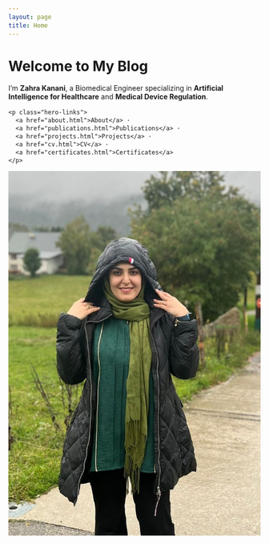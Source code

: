 ```yaml
---
layout: page
title: Home
---
```


<div class="section-box hero">
  <div class="hero-text">
    <h1>Welcome to My Blog</h1>
    <p>
      I’m <strong>Zahra Kanani</strong>, a Biomedical Engineer specializing in
      <strong>Artificial Intelligence for Healthcare</strong> and
      <strong>Medical Device Regulation</strong>.
    </p>

    <p class="hero-links">
      <a href="about.html">About</a> ·
      <a href="publications.html">Publications</a> ·
      <a href="projects.html">Projects</a> ·
      <a href="cv.html">CV</a> ·
      <a href="certificates.html">Certificates</a>
    </p>
  </div>

  <div class="hero-img">
    <img src="zahra_img.jpg" alt="Zahra Kanani" class="profile-img">
  </div>
</div>
